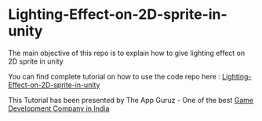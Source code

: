 Lighting-Effect-on-2D-sprite-in-unity
=====================================

The main objective of this repo is to explain how to give lighting effect on 2D sprite in unity


You can find complete tutorial on how to use the code repo here : <a href="http://www.theappguruz.com/tutorial/unity-lighting-effect-on-2d-sprite-in-unity/"> Lighting-Effect-on-2D-sprite-in-unity</a>

This Tutorial has been presented by The App Guruz - One of the best <a href="http://www.theappguruz.com/game-development/">Game Development Company in India</a>
